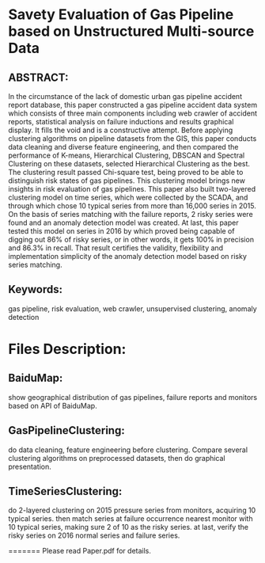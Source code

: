 # Savety Evaluation of Gas Pipeline based on Unstructured Multi-source Data  

## ABSTRACT:  
In the circumstance of the lack of domestic urban gas pipeline accident report database, this paper constructed a gas pipeline accident data system which consists of three main components including web crawler of accident reports, statistical analysis on failure inductions and results graphical display. It fills the void and is a constructive attempt.
Before applying clustering algorithms on pipeline datasets from the GIS, this paper conducts data cleaning and diverse feature engineering, and then compared the performance of K-means, Hierarchical Clustering, DBSCAN and Spectral Clustering on these datasets, selected Hierarchical Clustering as the best. The clustering result passed Chi-square test, being proved to be able to distinguish risk states of gas pipelines. This clustering model brings new insights in risk evaluation of gas pipelines.
This paper also built two-layered clustering model on time series, which were collected by the SCADA, and through which chose 10 typical series from more than 16,000 series in 2015. On the basis of series matching with the failure reports, 2 risky series were found and an anomaly detection model was created. At last, this paper tested this model on series in 2016 by which proved being capable of digging out 86% of risky series, or in other words, it gets 100% in precision and 86.3% in recall. That result certifies the validity, flexibility and implementation simplicity of the anomaly detection model based on risky series matching.  
## Keywords:  
gas pipeline, risk evaluation, web crawler, unsupervised clustering, anomaly detection   

# Files Description:  
## BaiduMap:  
show geographical distribution of gas pipelines, failure reports and monitors based on API of BaiduMap.  
## GasPipelineClustering:  
do data cleaning, feature engineering before clustering. Compare several clustering algorithms on preprocessed datasets, then 
do graphical presentation.  
## TimeSeriesClustering:  
do 2-layered clustering on 2015 pressure series from monitors, acquiring 10 typical series. then match series at failure occurrence 
nearest monitor with 10 typical series, making sure 2 of 10 as the risky series. at last, verify the risky series on 2016 normal series 
and failure series.    

=======
Please read Paper.pdf for details.  


